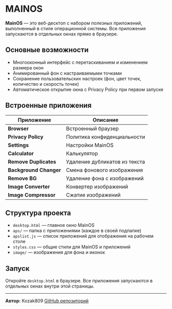 # MAINOS

**MainOS** — это веб-десктоп с набором полезных приложений, выполненный в стиле операционной системы. Все приложения запускаются в отдельных окнах прямо в браузере.

## Основные возможности
- Многооконный интерфейс с перетаскиванием и изменением размера окон
- Анимированный фон с настраиваемыми точками
- Сохранение пользовательских настроек (фон, цвет точек, количество и скорость точек)
- Автоматическое открытие окна с Privacy Policy при первом запуске

## Встроенные приложения

| Приложение             | Описание                        |
|-----------------------|----------------------------------|
| **Browser**           | Встроенный браузер               |
| **Privacy Policy**    | Политика конфиденциальности      |
| **Settings**          | Настройки MainOS                 |
| **Calculator**        | Калькулятор                      |
| **Remove Duplicates** | Удаление дубликатов из текста    |
| **Background Changer**| Смена фонового изображения       |
| **Remove BG**         | Удаление фона с изображений      |
| **Image Converter**   | Конвертер изображений            |
| **Image Compressor**  | Сжатие изображений               |

## Структура проекта
- `desktop.html` — главное окно MainOS
- `aps/` — папка с приложениями (каждое в своей подпапке)
- `apslist.js` — список приложений для отображения на рабочем столе
- `styles.css` — общие стили для MainOS и приложений
- `image/` — изображения для фона и иконок

## Запуск
Откройте `desktop.html` в браузере. Все приложения запускаются в отдельных окнах внутри этой страницы.

---

**Автор:** Kozak809
[GitHub репозиторий](https://github.com/Kozak809/MAINOS)
